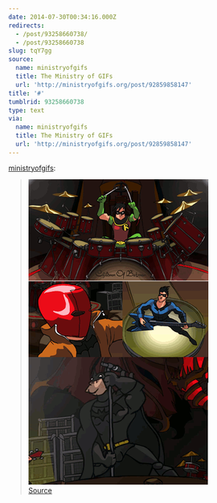 ```yaml
---
date: 2014-07-30T00:34:16.000Z
redirects:
  - /post/93258660738/
  - /post/93258660738
slug: tqY7gg
source:
  name: ministryofgifs
  title: The Ministry of GIFs
  url: 'http://ministryofgifs.org/post/92859858147'
title: '#'
tumblrid: 93258660738
type: text
via:
  name: ministryofgifs
  title: The Ministry of GIFs
  url: 'http://ministryofgifs.org/post/92859858147'
---
```

<p><a href="http://ministryofgifs.org/post/92859858147" class="tumblr_blog">ministryofgifs</a>:</p>

<blockquote><p><a href="./b2Du7lU.gif"><img src="./b2Du7lU.gif" class="inline-tweet-media" alt="image"/></a><br/><a href="./b2Du7lU.gif">Source</a></p></blockquote>
